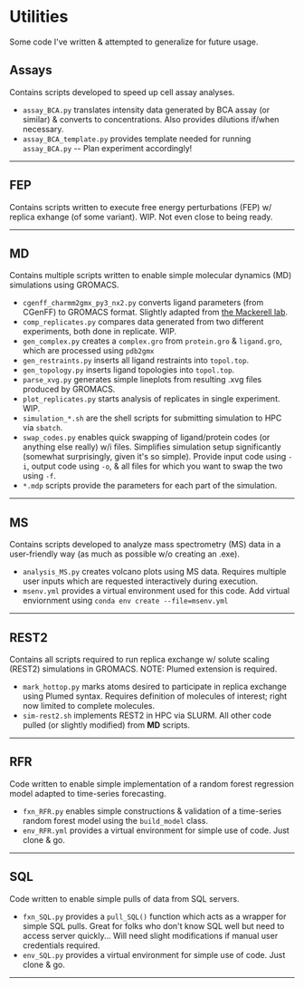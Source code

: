 # Utilities
Some code I've written & attempted to generalize for future usage. 

## Assays
Contains scripts developed to speed up cell assay analyses. 
- `assay_BCA.py` translates intensity data generated by BCA assay (or similar) & converts to concentrations. Also provides dilutions if/when necessary. 
- `assay_BCA_template.py` provides template needed for running `assay_BCA.py` -- Plan experiment accordingly! 

-----

## FEP
Contains scripts written to execute free energy perturbations (FEP) w/ replica exhange (of some variant). WIP. Not even close to being ready. 

-----

## MD
Contains multiple scripts written to enable simple molecular dynamics (MD) simulations using GROMACS. 
- `cgenff_charmm2gmx_py3_nx2.py` converts ligand parameters (from CGenFF) to GROMACS format. Slightly adapted from [the Mackerell lab](mackerell.umaryland.edu/download.php?filename=CHARMM_ff_params_files/cgenff_charmm2gmx.py).
- `comp_replicates.py` compares data generated from two different experiments, both done in replicate. WIP. 
- `gen_complex.py` creates a `complex.gro` from `protein.gro` & `ligand.gro`, which are processed using `pdb2gmx`
- `gen_restraints.py` inserts all ligand restraints into `topol.top`.
- `gen_topology.py` inserts ligand topologies into `topol.top`.
- `parse_xvg.py` generates simple lineplots from resulting .xvg files produced by GROMACS.
- `plot_replicates.py` starts analysis of replicates in single experiment. WIP. 
- `simulation_*.sh` are the shell scripts for submitting simulation to HPC via `sbatch`.
- `swap_codes.py` enables quick swapping of ligand/protein codes (or anything else really) w/i files. Simplifies simulation setup significantly (somewhat surprisingly, given it's so simple). Provide input code using `-i`, output code using `-o`, & all files for which you want to swap the two using `-f`. 
- `*.mdp` scripts provide the parameters for each part of the simulation. 

-----

## MS
Contains scripts developed to analyze mass spectrometry (MS) data in a user-friendly way (as much as possible w/o creating an .exe).
- `analysis_MS.py` creates volcano plots using MS data. Requires multiple user inputs which are requested interactively during execution. 
- `msenv.yml` provides a virtual environment used for this code. Add virtual enviornment using `conda env create --file=msenv.yml`

-----

## REST2
Contains all scripts required to run replica exchange w/ solute scaling (REST2) simulations in GROMACS. NOTE: Plumed extension is required. 
- `mark_hottop.py` marks atoms desired to participate in replica exchange using Plumed syntax. Requires definition of molecules of interest; right now limited to complete molecules. 
- `sim-rest2.sh` implements REST2 in HPC via SLURM. 
All other code pulled (or slightly modified) from **MD** scripts. 

-----

## RFR
Code written to enable simple implementation of a random forest regression model adapted to time-series forecasting. 
- `fxn_RFR.py` enables simple constructions & validation of a time-series random forest model using the `build_model` class. 
- `env_RFR.yml` provides a virtual environment for simple use of code. Just clone & go. 

-----

## SQL
Code written to enable simple pulls of data from SQL servers. 
- `fxn_SQL.py` provides a `pull_SQL()` function which acts as a wrapper for simple SQL pulls. Great for folks who don't know SQL well but need to access server quickly... Will need slight modifications if manual user credentials required. 
- `env_SQL.py` provides a virtual environment for simple use of code. Just clone & go.

-----
